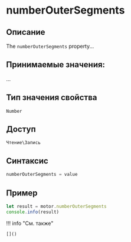 # numberOuterSegments

## Описание
The `numberOuterSegments` property...

## Принимаемые значения:
...

## Тип значения свойства
`Number`

## Доступ
`Чтение\Запись`

## Синтаксис
```javascript
numberOuterSegments = value
```

## Пример
```javascript linenums="1"
let result = motor.numberOuterSegments
console.info(result)
```

!!! info "См. также"

    []()

